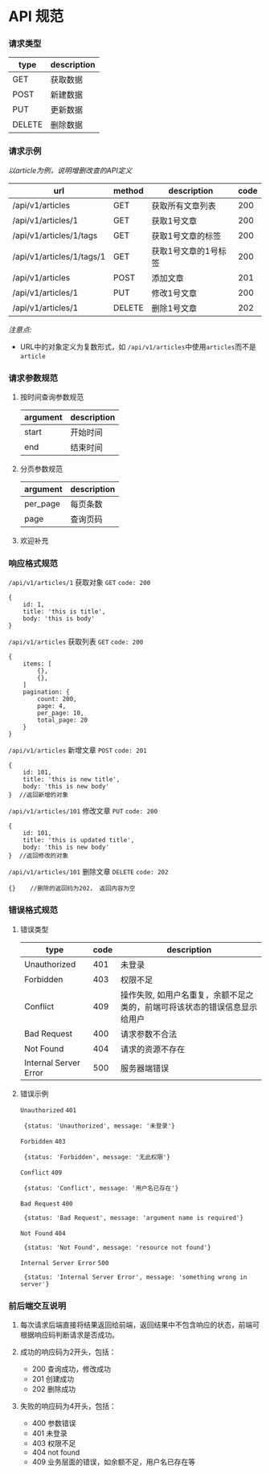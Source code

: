 API 规范
======

### 请求类型

| type | description |
| ----- | ----- |
| GET | 获取数据 |
| POST | 新建数据 |
| PUT | 更新数据 |
| DELETE | 删除数据 |

### 请求示例

*以article为例，说明增删改查的API定义*

| url | method | description | code |
| ---- | ----- | ----- | ---- |
| /api/v1/articles | GET | 获取所有文章列表 | 200 |
| /api/v1/articles/1 | GET | 获取1号文章 | 200 |
| /api/v1/articles/1/tags | GET | 获取1号文章的标签 | 200 |
| /api/v1/articles/1/tags/1 | GET | 获取1号文章的1号标签 | 200 |
| /api/v1/articles | POST | 添加文章 | 201 |
| /api/v1/articles/1 | PUT | 修改1号文章 | 200 |
| /api/v1/articles/1 | DELETE | 删除1号文章 | 202 |

*注意点:*

- URL中的对象定义为复数形式，如 `/api/v1/articles`中使用`articles`而不是`article`

### 请求参数规范

1. 按时间查询参数规范

    | argument | description |
    | ------- | ------ |
    | start | 开始时间 |
    | end | 结束时间 |


2. 分页参数规范

    | argument | description |
    | ---- | ---- |
    | per_page | 每页条数 |
    | page | 查询页码 |
    
3. 欢迎补充

### 响应格式规范

`/api/v1/articles/1` 获取对象 `GET` `code: 200`

    {
        id: 1,
        title: 'this is title',
        body: 'this is body'
    }

`/api/v1/articles` 获取列表 `GET` `code: 200`

    {
        items: [
            {},
            {},
        ]
        pagination: {
            count: 200,
            page: 4,
            per_page: 10,
            total_page: 20
        }
    }
    
`/api/v1/articles` 新增文章 `POST` `code: 201`

    {
        id: 101,
        title: 'this is new title',
        body: 'this is new body'
    }  //返回新增的对象
    
`/api/v1/articles/101` 修改文章 `PUT` `code: 200`

    {
        id: 101,
        title: 'this is updated title',
        body: 'this is new body'
    }  //返回修改的对象

`/api/v1/articles/101` 删除文章 `DELETE` `code: 202`

    {}    //删除的返回码为202， 返回内容为空
    
    
### 错误格式规范

1. 错误类型

    | type | code | description |
    | ----- | ----- | ----- |
    | Unauthorized | 401 | 未登录 |
    | Forbidden | 403 | 权限不足 |
    | Conflict | 409 | 操作失败, 如用户名重复，余额不足之类的，前端可将该状态的错误信息显示给用户 |
    | Bad Request | 400 | 请求参数不合法 |
    | Not Found | 404 | 请求的资源不存在 |
    | Internal Server Error | 500 | 服务器端错误 |
    
2. 错误示例

    `Unauthorized` `401`
        
        {status: 'Unauthorized', message: '未登录'}
        
    `Forbidden` `403`
    
        {status: 'Forbidden', message: '无此权限'}
        
    `Conflict` `409`
    
        {status: 'Conflict', message: '用户名已存在'}
        
    `Bad Request` `400`
    
        {status: 'Bad Request', message: 'argument name is required'}
        
    `Not Found` `404`
        
        {status: 'Not Found', message: 'resource not found'}
        
    `Internal Server Error` `500`
    
        {status: 'Internal Server Error', message: 'something wrong in server'}
        
### 前后端交互说明

1. 每次请求后端直接将结果返回给前端，返回结果中不包含响应的状态，前端可根据响应码判断请求是否成功。

2. 成功的响应码为2开头，包括：
    - 200 查询成功，修改成功
    - 201 创建成功
    - 202 删除成功
    
3. 失败的响应码为4开头，包括：
    - 400 参数错误
    - 401 未登录
    - 403 权限不足
    - 404 not found
    - 409 业务层面的错误，如余额不足，用户名已存在等
    

